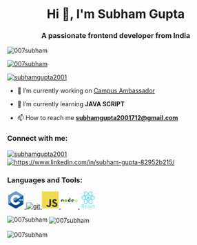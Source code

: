 <h1 align="center">Hi 👋, I'm Subham Gupta</h1>
<h3 align="center">A passionate frontend developer from India</h3>

<p align="left"> <img src="https://komarev.com/ghpvc/?username=007subham&label=Profile%20views&color=0e75b6&style=flat" alt="007subham" /> </p>

<p align="left"> <a href="https://github.com/ryo-ma/github-profile-trophy"><img src="https://github-profile-trophy.vercel.app/?username=007subham" alt="007subham" /></a> </p>

<p align="left"> <a href="https://twitter.com/subhamgupta2001" target="blank"><img src="https://img.shields.io/twitter/follow/subhamgupta2001?logo=twitter&style=for-the-badge" alt="subhamgupta2001" /></a> </p>

- 🔭 I’m currently working on [Campus Ambassador](https://github.com/007subham/Campus-Ambassedor.git)

- 🌱 I’m currently learning **JAVA SCRIPT**

- 📫 How to reach me **subhamgupta2001712@gmail.com**

<h3 align="left">Connect with me:</h3>
<p align="left">
<a href="https://twitter.com/subhamgupta2001" target="blank"><img align="center" src="https://raw.githubusercontent.com/rahuldkjain/github-profile-readme-generator/master/src/images/icons/Social/twitter.svg" alt="subhamgupta2001" height="30" width="40" /></a>
<a href="https://linkedin.com/in/https://www.linkedin.com/in/subham-gupta-82952b215/" target="blank"><img align="center" src="https://raw.githubusercontent.com/rahuldkjain/github-profile-readme-generator/master/src/images/icons/Social/linked-in-alt.svg" alt="https://www.linkedin.com/in/subham-gupta-82952b215/" height="30" width="40" /></a>
</p>

<h3 align="left">Languages and Tools:</h3>
<p align="left"> <a href="https://www.w3schools.com/cpp/" target="_blank" rel="noreferrer"> <img src="https://raw.githubusercontent.com/devicons/devicon/master/icons/cplusplus/cplusplus-original.svg" alt="cplusplus" width="40" height="40"/> </a> <a href="https://git-scm.com/" target="_blank" rel="noreferrer"> <img src="https://www.vectorlogo.zone/logos/git-scm/git-scm-icon.svg" alt="git" width="40" height="40"/> </a> <a href="https://developer.mozilla.org/en-US/docs/Web/JavaScript" target="_blank" rel="noreferrer"> <img src="https://raw.githubusercontent.com/devicons/devicon/master/icons/javascript/javascript-original.svg" alt="javascript" width="40" height="40"/> </a> <a href="https://nodejs.org" target="_blank" rel="noreferrer"> <img src="https://raw.githubusercontent.com/devicons/devicon/master/icons/nodejs/nodejs-original-wordmark.svg" alt="nodejs" width="40" height="40"/> </a> <a href="https://reactjs.org/" target="_blank" rel="noreferrer"> <img src="https://raw.githubusercontent.com/devicons/devicon/master/icons/react/react-original-wordmark.svg" alt="react" width="40" height="40"/> </a> </p>

<p><img align="left" src="https://github-readme-stats.vercel.app/api/top-langs?username=007subham&show_icons=true&locale=en&layout=compact" alt="007subham" /></p>

<p>&nbsp;<img align="center" src="https://github-readme-stats.vercel.app/api?username=007subham&show_icons=true&locale=en" alt="007subham" /></p>

<p><img align="center" src="https://github-readme-streak-stats.herokuapp.com/?user=007subham&" alt="007subham" /></p>
